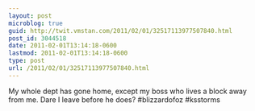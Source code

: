 ```yaml
---
layout: post
microblog: true
guid: http://twit.vmstan.com/2011/02/01/32517113977507840.html
post_id: 3044518
date: 2011-02-01T13:14:18-0600
lastmod: 2011-02-01T13:14:18-0600
type: post
url: /2011/02/01/32517113977507840.html
---
```

My whole dept has gone home, except my boss who lives a block away from me. Dare I leave before he does? #blizzardofoz #ksstorms
